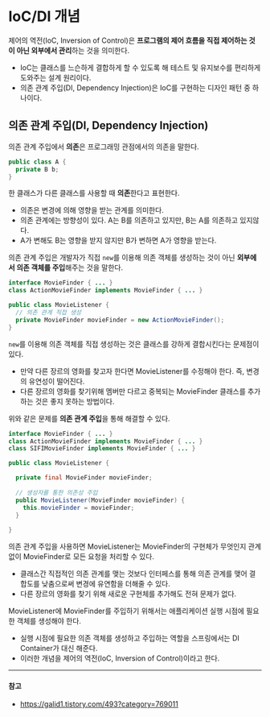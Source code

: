 # IoC/DI 개념

제어의 역전(IoC, Inversion of Control)은 **프로그램의 제어 흐름을 직접 제어하는 것이 아닌 외부에서 관리**하는 것을 의미한다.

- IoC는 클래스를 느슨하게 결합하게 할 수 있도록 해 테스트 및 유지보수를 편리하게 도와주는 설계 원리이다.
- 의존 관계 주입(DI, Dependency Injection)은 IoC를 구현하는 디자인 패턴 중 하나이다.

## 의존 관계 주입(DI, Dependency Injection)

의존 관계 주입에서 **의존**은 프로그래밍 관점에서의 의존을 말한다.

```java
public class A {
  private B b;
}
```

한 클래스가 다른 클래스를 사용할 때 **의존**한다고 표현한다.

- 의존은 변경에 의해 영향을 받는 관계를 의미한다.
- 의존 관계에는 방향성이 있다. A는 B를 의존하고 있지만, B는 A를 의존하고 있지않다.
- A가 변해도 B는 영향을 받지 않지만 B가 변하면 A가 영향을 받는다.

의존 관계 주입은 개발자가 직접 `new`를 이용해 의존 객체를 생성하는 것이 아닌 **외부에서 의존 객체를 주입**해주는 것을 말한다.

```java
interface MovieFinder { ... }
class ActionMovieFinder implements MovieFinder { ... }

public class MovieListener {
  // 의존 관계 직접 생성
  private MovieFinder movieFinder = new ActionMovieFinder();
}
```

`new`를 이용해 의존 객체를 직접 생성하는 것은 클래스를 강하게 결합시킨다는 문제점이 있다.

- 만약 다른 장르의 영화를 찾고자 한다면 MovieListener를 수정해야 한다. 즉, 변경의 유연성이 떨어진다.
- 다른 장르의 영화를 찾기위해 멤버만 다르고 중복되는 MovieFinder 클래스를 추가하는 것은 좋지 못하는 방법이다.

위와 같은 문제를 **의존 관계 주입**을 통해 해결할 수 있다.

```java
interface MovieFinder { ... }
class ActionMovieFinder implements MovieFinder { ... }
class SIFIMovieFinder implements MovieFinder { ... }

public class MovieListener {

  private final MovieFinder movieFinder;
  
  // 생성자를 통한 의존성 주입
  public MovieListener(MovieFinder movieFinder) {
    this.movieFinder = movieFinder;
  }
  
}
```

의존 관계 주입을 사용하면 MovieListener는 MovieFinder의 구현체가 무엇인지 관계 없이 MovieFinder로 모든 요청을 처리할 수 있다.

- 클래스간 직접적인 의존 관계를 맺는 것보다 인터페스를 통해 의존 관계를 맺어 결합도를 낮춤으로써 변경에 유연함을 더해줄 수 있다.
- 다른 장르의 영화를 찾기 위해 새로운 구현체를 추가해도 전혀 문제가 없다.

MovieListener에 MovieFinder를 주입하기 위해서는 애플리케이션 실행 시점에 필요한 객체를 생성해야 한다.

- 실행 시점에 필요한 의존 객체를 생성하고 주입하는 역할을 스프링에서는 DI Container가 대신 해준다. 
- 이러한 개념을 제어의 역전(IoC, Inversion of Control)이라고 한다.

---

#### 참고

- <https://galid1.tistory.com/493?category=769011>
